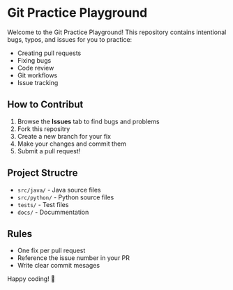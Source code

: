 # Git Practice Playground

Welcome to the Git Practice Playground! This repository contains intentional bugs, typos, and issues for you to practice:
- Creating pull requests
- Fixing bugs
- Code review
- Git workflows
- Issue tracking

## How to Contribut

1. Browse the **Issues** tab to find bugs and problems
2. Fork this repositry
3. Create a new branch for your fix
4. Make your changes and commit them
5. Submit a pull request!

## Project Structre
- `src/java/` - Java source files
- `src/python/` - Python source files
- `tests/` - Test files
- `docs/` - Docummentation

## Rules
- One fix per pull request
- Reference the issue number in your PR
- Write clear commit mesages

Happy coding! 🚀
